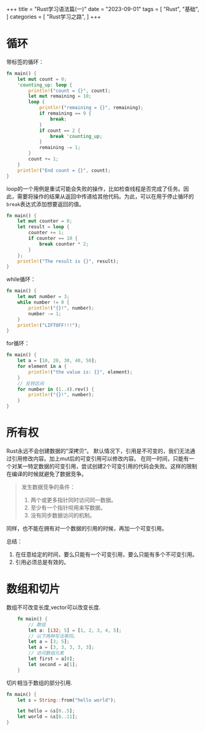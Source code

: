 +++
title = "Rust学习语法篇(一)"
date = "2023-09-01"
tags = [
    "Rust",
    "基础",
]
categories = [
    "Rust学习之路",
]
+++

# 循环
带标签的循环：
``` rust
fn main() {
    let mut count = 0;
    'counting_up: loop {
        println!("count = {}", count);
        let mut remaining = 10;
        loop {
            println!("remaining = {}", remaining);
            if remaining == 9 {
                break;
            }
            if count == 2 {
                break 'counting_up;
            }
            remaining -= 1;
        }
        count += 1;
    }
    println!("End count = {}", count);
}
```
loop的一个用例是重试可能会失败的操作，比如检查线程是否完成了任务。因此，需要将操作的结果从返回中传递给其他代码。为此，可以在用于停止循环的`break`表达式添加想要返回的值。
``` rust
fn main() {
    let mut counter = 0;
    let result = loop {
        counter += 1;
        if counter == 10 {
            break counter * 2;
        }
    };
    println!("The result is {}", result);
}
```
while循环：
``` rust
fn main() {
    let mut number = 3;
    while number != 0 {
        println!("{}!", number);
        number -= 1;
    }
    println!("LIFTOFF!!!");
}

```
for循环：
``` rust
fn main() {
    let a = [10, 20, 30, 40, 50];
    for element in a {
        println!("the value is: {}", element);
    }
	// 反转区间
	for number in (1..4).rev() {
        println!("{}!", number);
    }
}
```
# 所有权
Rust永远不会创建数据的”深拷贝“。
默认情况下，引用是不可变的，我们无法通过引用修改内容。加上mut后的可变引用可以修改内容。
在同一时间，只能有一个对某一特定数据的可变引用，尝试创建2个可变引用的代码会失败。这样的限制在编译的时候就避免了数据竞争。
> 发生数据竞争的条件：
> 1. 两个或更多指针同时访问同一数据。
> 2. 至少有一个指针呗用来写数据。
> 3. 没有同步数据访问的机制。

同样，也不能在拥有对一个数据的引用的时候，再加一个可变引用。

总结：
1. 在任意给定的时间，要么只能有一个可变引用，要么只能有多个不可变引用。
2. 引用必须总是有效的。

# 数组和切片
数组不可改变长度,vector可以改变长度.
``` rust
	fn main() {
		// 数组
		let a: [i32; 5] = [1, 2, 3, 4, 5];
		// 以下两种写法等同。
		let a = [3; 5];
		let a = [3, 3, 3, 3, 3];
		// 访问数组元素
		let first = a[0];
		let second = a[1];
	}
```
切片相当于数组的部分引用.
``` rust
fn main() {
    let s = String::from("hello world");

    let hello = &s[0..5];
    let world = &s[6..11];
}
```